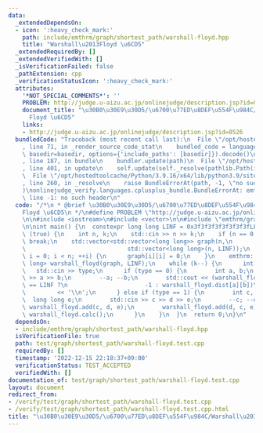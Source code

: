 ```yaml
---
data:
  _extendedDependsOn:
  - icon: ':heavy_check_mark:'
    path: include/emthrm/graph/shortest_path/warshall-floyd.hpp
    title: "Warshall\u2013Floyd \u6CD5"
  _extendedRequiredBy: []
  _extendedVerifiedWith: []
  _isVerificationFailed: false
  _pathExtension: cpp
  _verificationStatusIcon: ':heavy_check_mark:'
  attributes:
    '*NOT_SPECIAL_COMMENTS*': ''
    PROBLEM: http://judge.u-aizu.ac.jp/onlinejudge/description.jsp?id=0526
    document_title: "\u30B0\u30E9\u30D5/\u6700\u77ED\u8DEF\u554F\u984C/Warshall\u2013\
      Floyd \u6CD5"
    links:
    - http://judge.u-aizu.ac.jp/onlinejudge/description.jsp?id=0526
  bundledCode: "Traceback (most recent call last):\n  File \"/opt/hostedtoolcache/Python/3.9.16/x64/lib/python3.9/site-packages/onlinejudge_verify/documentation/build.py\"\
    , line 71, in _render_source_code_stat\n    bundled_code = language.bundle(stat.path,\
    \ basedir=basedir, options={'include_paths': [basedir]}).decode()\n  File \"/opt/hostedtoolcache/Python/3.9.16/x64/lib/python3.9/site-packages/onlinejudge_verify/languages/cplusplus.py\"\
    , line 187, in bundle\n    bundler.update(path)\n  File \"/opt/hostedtoolcache/Python/3.9.16/x64/lib/python3.9/site-packages/onlinejudge_verify/languages/cplusplus_bundle.py\"\
    , line 401, in update\n    self.update(self._resolve(pathlib.Path(included), included_from=path))\n\
    \  File \"/opt/hostedtoolcache/Python/3.9.16/x64/lib/python3.9/site-packages/onlinejudge_verify/languages/cplusplus_bundle.py\"\
    , line 260, in _resolve\n    raise BundleErrorAt(path, -1, \"no such header\"\
    )\nonlinejudge_verify.languages.cplusplus_bundle.BundleErrorAt: emthrm/graph/shortest_path/warshall-floyd.hpp:\
    \ line -1: no such header\n"
  code: "/*\n * @brief \u30B0\u30E9\u30D5/\u6700\u77ED\u8DEF\u554F\u984C/Warshall\u2013\
    Floyd \u6CD5\n */\n#define PROBLEM \"http://judge.u-aizu.ac.jp/onlinejudge/description.jsp?id=0526\"\
    \n\n#include <iostream>\n#include <vector>\n\n#include \"emthrm/graph/shortest_path/warshall-floyd.hpp\"\
    \n\nint main() {\n  constexpr long long LINF = 0x3f3f3f3f3f3f3f3fLL;\n  while\
    \ (true) {\n    int n, k;\n    std::cin >> n >> k;\n    if (n == 0 && k == 0)\
    \ break;\n    std::vector<std::vector<long long>> graph(n,\n                 \
    \                             std::vector<long long>(n, LINF));\n    for (int\
    \ i = 0; i < n; ++i) {\n      graph[i][i] = 0;\n    }\n    emthrm::WarshallFloyd<long\
    \ long> warshall_floyd(graph, LINF);\n    while (k--) {\n      int type;\n   \
    \   std::cin >> type;\n      if (type == 0) {\n        int a, b;\n        std::cin\
    \ >> a >> b;\n        --a; --b;\n        std::cout << (warshall_floyd.dist[a][b]\
    \ == LINF ?\n                      -1 : warshall_floyd.dist[a][b])\n         \
    \         << '\\n';\n      } else if (type == 1) {\n        int c, d;\n      \
    \  long long e;\n        std::cin >> c >> d >> e;\n        --c; --d;\n       \
    \ warshall_floyd.add(c, d, e);\n        warshall_floyd.add(d, c, e);\n       \
    \ warshall_floyd.calc();\n      }\n    }\n  }\n  return 0;\n}\n"
  dependsOn:
  - include/emthrm/graph/shortest_path/warshall-floyd.hpp
  isVerificationFile: true
  path: test/graph/shortest_path/warshall-floyd.test.cpp
  requiredBy: []
  timestamp: '2022-12-15 22:18:37+09:00'
  verificationStatus: TEST_ACCEPTED
  verifiedWith: []
documentation_of: test/graph/shortest_path/warshall-floyd.test.cpp
layout: document
redirect_from:
- /verify/test/graph/shortest_path/warshall-floyd.test.cpp
- /verify/test/graph/shortest_path/warshall-floyd.test.cpp.html
title: "\u30B0\u30E9\u30D5/\u6700\u77ED\u8DEF\u554F\u984C/Warshall\u2013Floyd \u6CD5"
---
```

